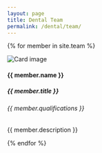 ```yaml
---
layout: page
title: Dental Team
permalink: /dental/team/
---
```


<div class="row mt-5">

  {% for member in site.team %}
  <div class="col-4">
    <div class="card">
      <img class="card-img-top animated fadeIn" src="{{ member.image }}" alt="Card image">
      <div class="card-body">
        <h4 class="card-title">{{ member.name }}</h4>
                <h5 class="card-title">{{ member.title }}</h5>
                <h6 class="card-title">{{ member.qualifications }}</h6>
        <p class="card-text">
{{ member.description }}</p>
        </div>
    </div>
  </div>


  {% endfor %}


</div>
